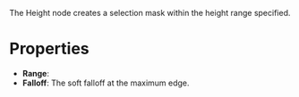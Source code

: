 


The Height node creates a selection mask within the height range specified.



# Properties

- **Range**: 
- **Falloff**: The soft falloff at the maximum edge.



